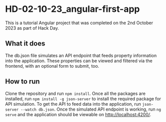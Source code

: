 # HD-02-10-23_angular-first-app

This is a tutorial Angular project that was completed on the 2nd October 2023 as part of Hack Day.

## What it does

The db.json file simulates an API endpoint that feeds property information into the application. These properties can be viewed and filtered via the frontend, with an optional form to submit, too.

## How to run

Clone the repository and run `npm install`. Once all the packages are installed, run `npm install -g json-server` to install the required package for API simulation. To get the API to feed data into the application, run `json-server --watch db.json`. Once the simulated API endpoint is working, run `ng serve` and the application should be viewable on [http://localhost:4200/](localhost:4200). 